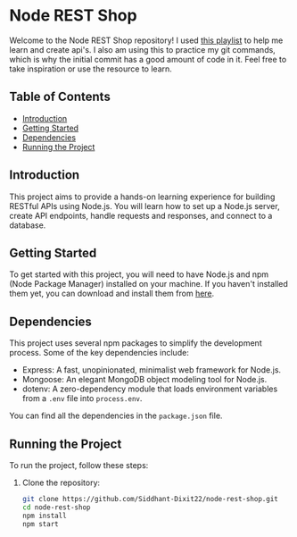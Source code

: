 # Node REST Shop

Welcome to the Node REST Shop repository! I used [this playlist]((https://www.youtube.com/watch?v=0oXYLzuucwE&list=PL55RiY5tL51q4D-B63KBnygU6opNPFk_q)) to help me learn and create api's.
I also am using this to practice my git commands, which is why the initial commit has a good amount of code in it. Feel free to take inspiration or use the resource to learn.

## Table of Contents

- [Introduction](#introduction)
- [Getting Started](#getting-started)
- [Dependencies](#dependencies)
- [Running the Project](#running-the-project)

## Introduction

This project aims to provide a hands-on learning experience for building RESTful APIs using Node.js. You will learn how to set up a Node.js server, create API endpoints, handle requests and responses, and connect to a database.

## Getting Started

To get started with this project, you will need to have Node.js and npm (Node Package Manager) installed on your machine. If you haven't installed them yet, you can download and install them from [here](https://nodejs.org/).

## Dependencies

This project uses several npm packages to simplify the development process. Some of the key dependencies include:

- Express: A fast, unopinionated, minimalist web framework for Node.js.
- Mongoose: An elegant MongoDB object modeling tool for Node.js.
- dotenv: A zero-dependency module that loads environment variables from a `.env` file into `process.env`.

You can find all the dependencies in the `package.json` file.

## Running the Project

To run the project, follow these steps:

1. Clone the repository:

   ```bash
   git clone https://github.com/Siddhant-Dixit22/node-rest-shop.git
   cd node-rest-shop
   npm install
   npm start
  
